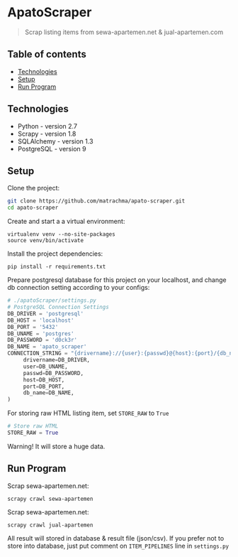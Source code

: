 # ApatoScraper
> Scrap listing items from sewa-apartemen.net & jual-apartemen.com 

## Table of contents
* [Technologies](#technologies)
* [Setup](#setup)
* [Run Program](#run-program)

## Technologies
* Python - version 2.7
* Scrapy - version 1.8
* SQLAlchemy - version 1.3
* PostgreSQL - version 9

## Setup
Clone the project:
```bash
git clone https://github.com/matrachma/apato-scraper.git
cd apato-scraper
```

Create and start a a virtual environment:
```commandline
virtualenv venv --no-site-packages
source venv/bin/activate
```

Install the project dependencies:
```commandline
pip install -r requirements.txt
```

Prepare postgresql database for this project on your localhost, and change db connection setting according to your configs:
``` python
# ./apatoScraper/settings.py
# PostgreSQL Connection Settings
DB_DRIVER = 'postgresql'
DB_HOST = 'localhost'
DB_PORT = '5432'
DB_UNAME = 'postgres'
DB_PASSWORD = 'd0ck3r'
DB_NAME = 'apato_scraper'
CONNECTION_STRING = "{drivername}://{user}:{passwd}@{host}:{port}/{db_name}".format(
     drivername=DB_DRIVER,
     user=DB_UNAME,
     passwd=DB_PASSWORD,
     host=DB_HOST,
     port=DB_PORT,
     db_name=DB_NAME,
)
```

For storing raw HTML listing item, set `STORE_RAW` to `True`
```python
# Store raw HTML
STORE_RAW = True
```
Warning! It will store a huge data.

## Run Program
Scrap sewa-apartemen.net:
```commandline
scrapy crawl sewa-apartemen
```

Scrap sewa-apartemen.net:
```commandline
scrapy crawl jual-apartemen
```

All result will stored in database & result file (json/csv). If you prefer not to store into database, just put comment
on `ITEM_PIPELINES` line in `settings.py`
